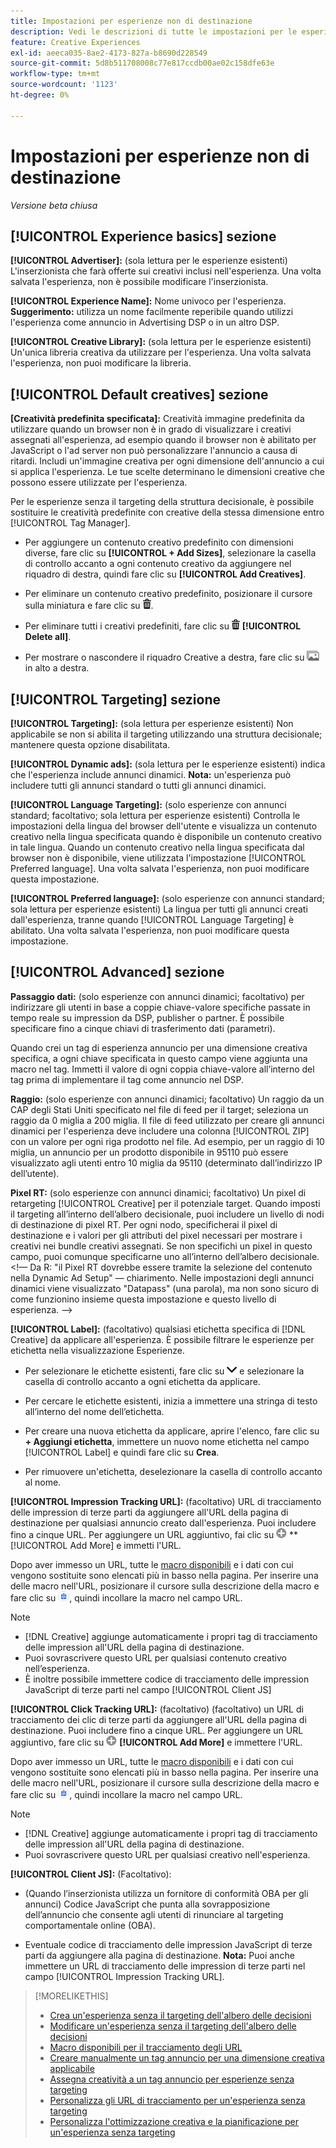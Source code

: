 ```yaml
---
title: Impostazioni per esperienze non di destinazione
description: Vedi le descrizioni di tutte le impostazioni per le esperienze pubblicitarie senza targeting della struttura decisionale.
feature: Creative Experiences
exl-id: aeeca035-8ae2-4173-827a-b8690d228549
source-git-commit: 5d8b511708008c77e817ccdb00ae02c158dfe63e
workflow-type: tm+mt
source-wordcount: '1123'
ht-degree: 0%

---
```


# Impostazioni per esperienze non di destinazione

*Versione beta chiusa*

## [!UICONTROL Experience basics] sezione

**[!UICONTROL Advertiser]:** (sola lettura per le esperienze esistenti) L&#39;inserzionista che farà offerte sui creativi inclusi nell&#39;esperienza. Una volta salvata l&#39;esperienza, non è possibile modificare l&#39;inserzionista.

**[!UICONTROL Experience Name]:** Nome univoco per l&#39;esperienza. **Suggerimento:** utilizza un nome facilmente reperibile quando utilizzi l&#39;esperienza come annuncio in Advertising DSP o in un altro DSP.

**[!UICONTROL Creative Library]:** (sola lettura per le esperienze esistenti) Un&#39;unica libreria creativa da utilizzare per l&#39;esperienza. Una volta salvata l&#39;esperienza, non puoi modificare la libreria.

## [!UICONTROL Default creatives] sezione

**\[Creatività predefinita specificata\]:** Creatività immagine predefinita da utilizzare quando un browser non è in grado di visualizzare i creativi assegnati all&#39;esperienza, ad esempio quando il browser non è abilitato per JavaScript o l&#39;ad server non può personalizzare l&#39;annuncio a causa di ritardi. Includi un&#39;immagine creativa per ogni dimensione dell&#39;annuncio a cui si applica l&#39;esperienza. Le tue scelte determinano le dimensioni creative che possono essere utilizzate per l&#39;esperienza. <!-- In the legacy product, you selected the ad sizes for the experience, and then selected default images for each of those ad sizes. -->

Per le esperienze senza il targeting della struttura decisionale, è possibile sostituire le creatività predefinite con creative della stessa dimensione entro [!UICONTROL Tag Manager].

* Per aggiungere un contenuto creativo predefinito con dimensioni diverse, fare clic su **[!UICONTROL + Add Sizes]**, selezionare la casella di controllo accanto a ogni contenuto creativo da aggiungere nel riquadro di destra, quindi fare clic su **[!UICONTROL Add Creatives]**.

* Per eliminare un contenuto creativo predefinito, posizionare il cursore sulla miniatura e fare clic su ![Elimina](/help/creative/assets/delete.png "Elimina").

* Per eliminare tutti i creativi predefiniti, fare clic su ![Elimina](/help/creative/assets/delete.png "Elimina") **[!UICONTROL Delete all]**.

* Per mostrare o nascondere il riquadro Creative a destra, fare clic su ![Mostra/Nascondi](/help/creative/assets/hide-show-creatives.png "Mostra/Nascondi") in alto a destra.

## [!UICONTROL Targeting] sezione

**[!UICONTROL Targeting]:** (sola lettura per esperienze esistenti) Non applicabile se non si abilita il targeting utilizzando una struttura decisionale; mantenere questa opzione disabilitata.

**[!UICONTROL Dynamic ads]:** (sola lettura per le esperienze esistenti) indica che l&#39;esperienza include annunci dinamici. **Nota:** un&#39;esperienza può includere tutti gli annunci standard o tutti gli annunci dinamici.

**[!UICONTROL Language Targeting]:** (solo esperienze con annunci standard; facoltativo; sola lettura per esperienze esistenti) Controlla le impostazioni della lingua del browser dell&#39;utente e visualizza un contenuto creativo nella lingua specificata quando è disponibile un contenuto creativo in tale lingua. Quando un contenuto creativo nella lingua specificata dal browser non è disponibile, viene utilizzata l&#39;impostazione [!UICONTROL Preferred language]. Una volta salvata l&#39;esperienza, non puoi modificare questa impostazione.

**[!UICONTROL Preferred language]:** (solo esperienze con annunci standard; sola lettura per esperienze esistenti) La lingua per tutti gli annunci creati dall&#39;esperienza, tranne quando [!UICONTROL Language Targeting] è abilitato. Una volta salvata l&#39;esperienza, non puoi modificare questa impostazione.

## [!UICONTROL Advanced] sezione

**Passaggio dati:** (solo esperienze con annunci dinamici; facoltativo) per indirizzare gli utenti in base a coppie chiave-valore specifiche passate in tempo reale su impression da DSP, publisher o partner. È possibile specificare fino a cinque chiavi di trasferimento dati (parametri).<!-- May move this to just within the decision tree. -->

Quando crei un tag di esperienza annuncio per una dimensione creativa specifica, a ogni chiave specificata in questo campo viene aggiunta una macro nel tag. Immetti il valore di ogni coppia chiave-valore all’interno del tag prima di implementare il tag come annuncio nel DSP.

**Raggio:** (solo esperienze con annunci dinamici; facoltativo) Un raggio da un CAP degli Stati Uniti specificato nel file di feed per il target; seleziona un raggio da 0 miglia a 200 miglia. Il file di feed utilizzato per creare gli annunci dinamici per l&#39;esperienza deve includere una colonna [!UICONTROL ZIP]<!-- or a user-named column mapped to a ZIP column --> con un valore per ogni riga prodotto nel file. Ad esempio, per un raggio di 10 miglia, un annuncio per un prodotto disponibile in 95110 può essere visualizzato agli utenti entro 10 miglia da 95110 (determinato dall’indirizzo IP dell’utente).

**Pixel RT:** (solo esperienze con annunci dinamici; facoltativo) Un pixel di retargeting [!UICONTROL Creative] per il potenziale target. Quando imposti il targeting all’interno dell’albero decisionale, puoi includere un livello di nodi di destinazione di pixel RT. Per ogni nodo, specificherai il pixel di destinazione e i valori per gli attributi del pixel necessari per mostrare i creativi nei bundle creativi assegnati. Se non specifichi un pixel in questo campo, puoi comunque specificarne uno all’interno dell’albero decisionale.&lt;!— Da R: &quot;il Pixel RT dovrebbe essere tramite la selezione del contenuto nella Dynamic Ad Setup&quot; — chiarimento. Nelle impostazioni degli annunci dinamici viene visualizzato &quot;Datapass&quot; (una parola), ma non sono sicuro di come funzionino insieme questa impostazione e questo livello di esperienza. —>

**[!UICONTROL Label]:**<!-- should be "Labels" --> (facoltativo) qualsiasi etichetta specifica di [!DNL Creative] da applicare all&#39;esperienza. È possibile filtrare le esperienze per etichetta nella visualizzazione Esperienze<!-- sic -->.

* Per selezionare le etichette esistenti, fare clic su ![Giù](/help/creative/assets/chevron-down.png "Giù") e selezionare la casella di controllo accanto a ogni etichetta da applicare.

* Per cercare le etichette esistenti, inizia a immettere una stringa di testo all’interno del nome dell’etichetta.

* Per creare una nuova etichetta da applicare, aprire l&#39;elenco, fare clic su **+ Aggiungi etichetta**, immettere un nuovo nome etichetta nel campo [!UICONTROL Label] e quindi fare clic su **Crea**.

* Per rimuovere un&#39;etichetta, deselezionare la casella di controllo accanto al nome.

**[!UICONTROL Impression Tracking URL]:** (facoltativo) URL di tracciamento delle impression di terze parti da aggiungere all&#39;URL della pagina di destinazione per qualsiasi annuncio creato dall&#39;esperienza. Puoi includere fino a cinque URL. Per aggiungere un URL aggiuntivo, fai clic su ![icona](/help/creative/assets/create.png) **[!UICONTROL Add More] e immetti l&#39;URL.

Dopo aver immesso un URL, tutte le [macro disponibili](/help/creative/creative-macros.md) e i dati con cui vengono sostituite sono elencati più in basso nella pagina. Per inserire una delle macro nell&#39;URL, posizionare il cursore sulla descrizione della macro e fare clic su ![Copia negli Appunti](/help/creative/assets/copy-to-clipboard.png "Copia negli Appunti"), quindi incollare la macro nel campo URL.

>[!NOTE]
>
>* [!DNL Creative] aggiunge automaticamente i propri tag di tracciamento delle impression all&#39;URL della pagina di destinazione.
>* Puoi sovrascrivere questo URL per qualsiasi contenuto creativo nell’esperienza.
>* È inoltre possibile immettere codice di tracciamento delle impression JavaScript di terze parti nel campo [!UICONTROL Client JS]

**[!UICONTROL Click Tracking URL]:** (facoltativo) (facoltativo) un URL di tracciamento dei clic di terze parti da aggiungere all&#39;URL della pagina di destinazione. Puoi includere fino a cinque URL. Per aggiungere un URL aggiuntivo, fare clic su ![icona](/help/creative/assets/create.png) **[!UICONTROL Add More]** e immettere l&#39;URL.

Dopo aver immesso un URL, tutte le [macro disponibili](/help/creative/creative-macros.md) e i dati con cui vengono sostituite sono elencati più in basso nella pagina. Per inserire una delle macro nell&#39;URL, posizionare il cursore sulla descrizione della macro e fare clic su ![Copia negli Appunti](/help/creative/assets/copy-to-clipboard.png "Copia negli Appunti"), quindi incollare la macro nel campo URL.

>[!NOTE]
>
>* [!DNL Creative] aggiunge automaticamente i propri tag di tracciamento delle impression all&#39;URL della pagina di destinazione.
>* Puoi sovrascrivere questo URL per qualsiasi <!-- creative bundle for targeted experiences --> creativo nell&#39;esperienza.

**[!UICONTROL Client JS]:** (Facoltativo):

* (Quando l’inserzionista utilizza un fornitore di conformità OBA per gli annunci) Codice JavaScript che punta alla sovrapposizione dell’annuncio che consente agli utenti di rinunciare al targeting comportamentale online (OBA).

* Eventuale codice di tracciamento delle impression JavaScript di terze parti da aggiungere alla pagina di destinazione. **Nota:** Puoi anche immettere un URL di tracciamento delle impression di terze parti nel campo [!UICONTROL Impression Tracking URL].

>[!MORELIKETHIS]
>
>* [Crea un&#39;esperienza senza il targeting dell&#39;albero delle decisioni](experience-create-no-targeting.md)
>* [Modificare un&#39;esperienza senza il targeting dell&#39;albero delle decisioni](experience-edit-no-targeting.md)
>* [Macro disponibili per il tracciamento degli URL](/help/creative/creative-macros.md)
>* [Creare manualmente un tag annuncio per una dimensione creativa applicabile](experience-tag-create-manually.md)
>* [Assegna creatività a un tag annuncio per esperienze senza targeting](experience-tag-assign-creatives.md)
>* [Personalizza gli URL di tracciamento per un&#39;esperienza senza targeting](experience-tracking-urls-no-targeting.md)
>* [Personalizza l&#39;ottimizzazione creativa e la pianificazione per un&#39;esperienza senza targeting](experience-optimization-scheduling-no-targeting.md)

